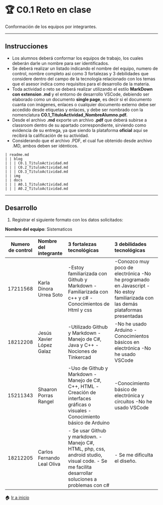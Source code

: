 # :trophy: C0.1 Reto en clase

Conformación de los equipos por integrantes.
___

## Instrucciones

- Los alumnos deberá conformar los equipos de trabajo, los cuales deberán darle un nombre para ser identificados.
- Se deberá realizar un listado indicando el nombre del equipo, numero de control, nombre completo asi como 3 fortalezas y 3 debilidades que considere dentro del campo de la tecnología relacionado con los temas que el asesor indica como requisitos para el desarrollo de la materia.
- Toda actividad o reto se deberá realizar utilizando el estilo **MarkDown con extension .md** y el entorno de desarrollo VSCode, debiendo ser elaborado como un documento **single page**, es decir si el documento cuanta con imágenes, enlaces o cualquier documento externo debe ser accedido desde etiquetas y enlaces, y debe ser nombrado con la nomenclatura **C0.1_TituloActividad_NombreAlumno.pdf.**
- Desde el archivo **.md** exporte un archivo **.pdf** que deberá subirse a classroom dentro de su apartado correspondiente, sirviendo como evidencia de su entrega, ya que siendo la plataforma **oficial** aquí se recibirá la calificación de su actividad.
- Considerando que el archivo .PDF, el cual fue obtenido desde archivo .MD, ambos deben ser idénticos.
  
```
| readme.md
| | blog
| | | C0.1_TituloActividad.md
| | | C0.2_TituloActividad.md
| | | C0.3_TituloActividad.md
| | img
| | docs
| | | A0.1_TituloActividad.md
| | | A0.2_TituloActividad.md
```

___

## Desarrollo

1. Registrar el siguiente formato con los datos solicitados:

**Nombre del equipo**: Sistematicos

Numero de control | Nombre del integrante | 3 fortalezas tecnológicas | 3 debilidades tecnológicas
:-: | :-- | :-- |:--
17211568 | Karla Dinora Urrea Soto  | -Estoy familiarizada con Github y Markdown -Familiarizada con c++ y c# -Conocimientos de Html y css  | -Conozco muy poco de electrónica -No he programado en Javascript -No estoy familiarizada con las demás plataformas presentadas
18212208 | Jesús Xavier López Galaz  | -Utilizado Github y Markdown -Manejo de C#, Java y C++ -Nociones de Tinkercad  | -No he usado Arduino -Conocimientos básicos en electrónica -No he usado VSCode
15211343 | Shaaron Porras Rangel  | -Uso de Github y Markdown -Manejo de C#, C++, HTML -Creación de interfaces gráficas o visuales -Conocimiento básico de Arduino  | -Conocimiento básico de electrónica y circuitos -No he usado VSCode
18212205 | Carlos Fernando Leal Oliva  | - Se usar Github y markdown. -Manejo C#, HTML, php, css, android studio, visual code. - Se me facilita desarrollar soluciones a problemas con c#  | - Se me dificulta el diseño.

:house: [Ir a inicio]()
